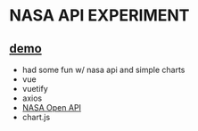 # NASA API EXPERIMENT

## [demo](https://nasaapiexp.netlify.app/#/)

- had some fun w/ nasa api and simple charts
- vue
- vuetify
- axios
- [NASA Open API](https://api.nasa.gov/)
- chart.js


